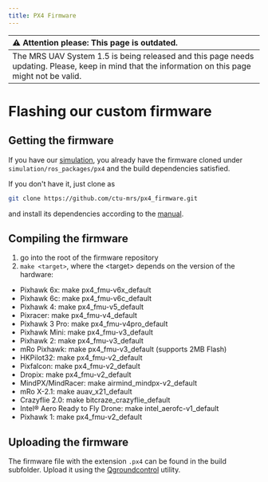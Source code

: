 ```yaml
---
title: PX4 Firmware
---
```


| :warning: **Attention please: This page is outdated.**                                                                                           |
| :---                                                                                                                                             |
| The MRS UAV System 1.5 is being released and this page needs updating. Please, keep in mind that the information on this page might not be valid. |

# Flashing our custom firmware

## Getting the firmware

If you have our [simulation](https://github.com/ctu-mrs/simulation), you already have the firmware cloned under `simulation/ros_packages/px4` and the build dependencies satisfied.

If you don't have it, just clone as
```bash
git clone https://github.com/ctu-mrs/px4_firmware.git
```
and install its dependencies according to the [manual](https://dev.px4.io/master/en/setup/building_px4.html).

## Compiling the firmware

1. go into the root of the firmware repository
2. `make <target>`, where the \<target\> depends on the version of the hardware:
  * Pixhawk 6x: make px4_fmu-v6x_default
  * Pixhawk 6c: make px4_fmu-v6c_default
  * Pixhawk 4: make px4_fmu-v5_default
  * Pixracer: make px4_fmu-v4_default
  * Pixhawk 3 Pro: make px4_fmu-v4pro_default
  * Pixhawk Mini: make px4_fmu-v3_default
  * Pixhawk 2: make px4_fmu-v3_default
  * mRo Pixhawk: make px4_fmu-v3_default (supports 2MB Flash)
  * HKPilot32: make px4_fmu-v2_default
  * Pixfalcon: make px4_fmu-v2_default
  * Dropix: make px4_fmu-v2_default
  * MindPX/MindRacer: make airmind_mindpx-v2_default
  * mRo X-2.1: make auav_x21_default
  * Crazyflie 2.0: make bitcraze_crazyflie_default
  * Intel® Aero Ready to Fly Drone: make intel_aerofc-v1_default
  * Pixhawk 1: make px4_fmu-v2_default

## Uploading the firmware

The firmware file with the extension `.px4` can be found in the build subfolder.
Upload it using the [Qgroundcontrol](http://qgroundcontrol.com/) utility.
